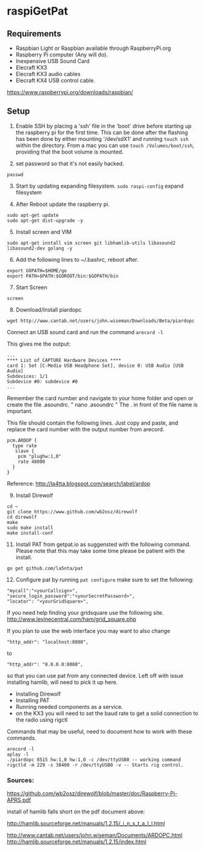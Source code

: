 # raspiGetPat
## Requirements
- Raspbian Light or Raspbian available through RaspberryPi.org
- Raspberry Pi computer (Any will do).
- Inexpensive USB Sound Card
- Elecraft KX3
- Elecraft KX3 audio cables
- Elecraft KX4 USB control cable.

https://www.raspberrypi.org/downloads/raspbian/

## Setup
1. Enable SSH by placing a 'ssh' file in the 'boot' drive before starting up the raspberry pi for the first time. This can be done after the flashing has been done by either mounting '/dev/sdX1' and running `touch ssh` within the directory. From a mac you can use `touch /Volumes/boot/ssh`, providing that the boot volume is mounted.

2. set password so that it's not easily hacked.
```
passwd
```
3. Start by updating expanding filesystem. ```sudo raspi-config``` expand filesystem

4. After Reboot update the raspberry pi.
```
sudo apt-get update
sudo apt-get dist-upgrade -y
```

5. Install screen and VIM
```
sudo apt-get install vim screen git libhamlib-utils libasound2 libasound2-dev golang -y
```
6. Add the following lines to ~/.bashrc, reboot after.
```
export GOPATH=$HOME/go
export PATH=$PATH:$GOROOT/bin:$GOPATH/bin
```
7. Start Screen
```
screen
```

8. Download/Install piardopc
```
wget http://www.cantab.net/users/john.wiseman/Downloads/Beta/piardopc
```
Connect an USB sound card and run the command `arecord -l`

This gives me the output:

```
...
**** List of CAPTURE Hardware Devices ****
card 1: Set [C-Media USB Headphone Set], device 0: USB Audio [USB Audio]
Subdevices: 1/1
Subdevice #0: subdevice #0
...
```

Remember the card number and navigate to your home folder and open or create the file .asoundrc. " nano .asoundrc " The . in front of the file name is important.


This file should contain the following lines. Just copy and paste, and replace the card number with the output number from arecord.

```
pcm.ARDOP {
  type rate
   slave {
    pcm "plughw:1,0"
    rate 48000
  }
}
```
Reference: http://la4tta.blogspot.com/search/label/ardop

9. Install Direwolf
```
cd ~
git clone https://www.github.com/wb2osz/direwolf
cd direwolf
make
sudo make install
make install-conf
```
11. Install PAT from getpat.io as suggensted with the following command. Please note that this may take some time please be patient with the install.
```
go get github.com/la5nta/pat
```
12. Configure pat by running `pat configure` make sure to set the following:
```
"mycall":"<yourCallsign>",
"secure_login_password":"<yourSecretPassword>",
"locator": "<yourGridSquare>",
```
If you need help finding your gridsquare use the following site.
http://www.levinecentral.com/ham/grid_square.php

If you plan to use the web interface you may want to also change 
```
"http_addr": "localhost:8080",
```
to
```
"http_addr": "0.0.0.0:8080",
```
so that you can use pat from any connected device.
Left off with issue installing hamlib, will need to pick it up here.
- Installing Direwolf
- Installing PAT
- Running needed components as a service.
- on the KX3 you will need to set the baud rate to get a solid connection to the radio using rigctl

Commands that may be useful, need to document how to work with these commands.
```
arecord -l
aplay -l
./piardopc 8515 hw:1,0 hw:1,0 -c /dev/ttyUSB0 -- working command
rigctld -m 229 -s 38400 -r /dev/ttyUSB0 -v -- Starts rig control.
```

### Sources:
https://github.com/wb2osz/direwolf/blob/master/doc/Raspberry-Pi-APRS.pdf

install of hamlib falls short on the pdf document above:

http://hamlib.sourceforge.net/manuals/1.2.15/_i_n_s_t_a_l_l.html

http://www.cantab.net/users/john.wiseman/Documents/ARDOPC.html
http://hamlib.sourceforge.net/manuals/1.2.15/index.html
